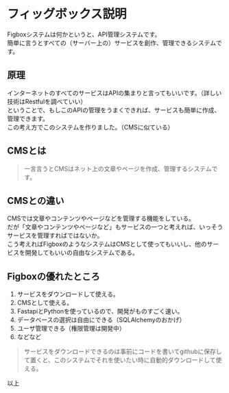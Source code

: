 # フィッグボックス説明

Figboxシステムは何かというと、API管理システムです。<br/>
簡単に言うとすべての（サーバー上の）サービスを創作、管理できるシステムです。

## 原理

インターネットのすべてのサービスはAPIの集まりと言ってもいいです。（詳しい技術はRestfulを調べていい）<br/>
ということで、もしこのAPIの管理をうまくできれば、サービスも簡単に作成、管理できます。<br/>
この考え方でこのシステムを作りました。（CMSに似ている）

## CMSとは

> 一言言うとCMSはネット上の文章やページを作成、管理するシステムです。

## CMSとの違い

CMSでは文章やコンテンツやページなどを管理する機能をしている。<br/>
だが「文章やコンテンツやページなど」もサービスの一つと考えれば、いっそうサービスを管理すればではないか。<br/>
こう考えればFigboxのようなシステムはCMSとして使ってもいいし、他のサービスを開発してもいいの自由なシステムである。

## Figboxの優れたところ

1. サービスをダウンロードして使える。
1. CMSとして使える。
1. FastapiとPythonを使っているので、開発がものすごく速い。
1. データベースの選択は自由にできる（SQLAlchemyのおかげ）
1. ユーザ管理できる（権限管理は開発中）
1. などなど

> サービスをダウンロードできるのは事前にコードを書いてgithubに保存して置くと、このシステムでそれを使いたい時に自動的ダウンロードして使える。

以上





